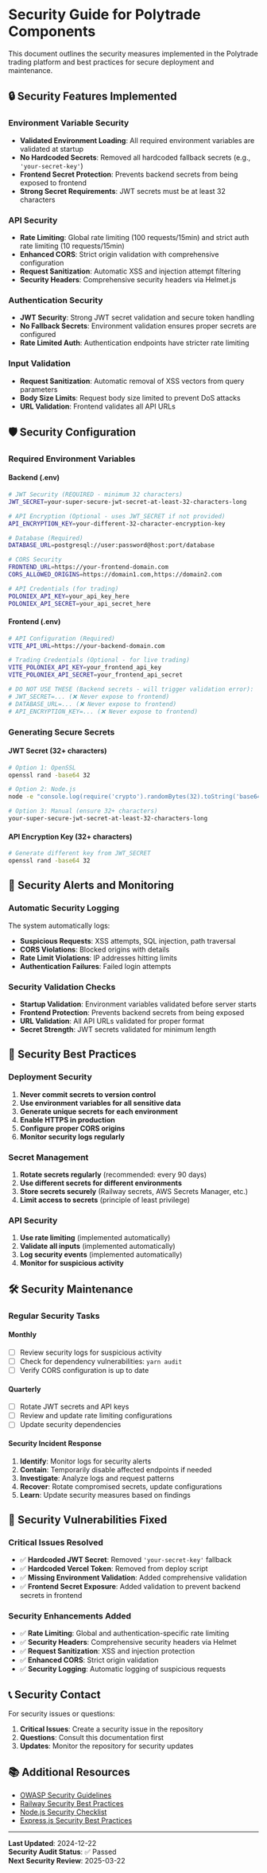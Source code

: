 # Security Guide for Polytrade Components

This document outlines the security measures implemented in the Polytrade trading platform and best practices for secure deployment and maintenance.

## 🔒 Security Features Implemented

### Environment Variable Security
- **Validated Environment Loading**: All required environment variables are validated at startup
- **No Hardcoded Secrets**: Removed all hardcoded fallback secrets (e.g., `'your-secret-key'`)
- **Frontend Secret Protection**: Prevents backend secrets from being exposed to frontend
- **Strong Secret Requirements**: JWT secrets must be at least 32 characters

### API Security
- **Rate Limiting**: Global rate limiting (100 requests/15min) and strict auth rate limiting (10 requests/15min)
- **Enhanced CORS**: Strict origin validation with comprehensive configuration
- **Request Sanitization**: Automatic XSS and injection attempt filtering
- **Security Headers**: Comprehensive security headers via Helmet.js

### Authentication Security
- **JWT Security**: Strong JWT secret validation and secure token handling
- **No Fallback Secrets**: Environment validation ensures proper secrets are configured
- **Rate Limited Auth**: Authentication endpoints have stricter rate limiting

### Input Validation
- **Request Sanitization**: Automatic removal of XSS vectors from query parameters
- **Body Size Limits**: Request body size limited to prevent DoS attacks
- **URL Validation**: Frontend validates all API URLs

## 🛡️ Security Configuration

### Required Environment Variables

#### Backend (.env)
```bash
# JWT Security (REQUIRED - minimum 32 characters)
JWT_SECRET=your-super-secure-jwt-secret-at-least-32-characters-long

# API Encryption (Optional - uses JWT_SECRET if not provided)
API_ENCRYPTION_KEY=your-different-32-character-encryption-key

# Database (Required)
DATABASE_URL=postgresql://user:password@host:port/database

# CORS Security
FRONTEND_URL=https://your-frontend-domain.com
CORS_ALLOWED_ORIGINS=https://domain1.com,https://domain2.com

# API Credentials (for trading)
POLONIEX_API_KEY=your_api_key_here
POLONIEX_API_SECRET=your_api_secret_here
```

#### Frontend (.env)
```bash
# API Configuration (Required)
VITE_API_URL=https://your-backend-domain.com

# Trading Credentials (Optional - for live trading)
VITE_POLONIEX_API_KEY=your_frontend_api_key
VITE_POLONIEX_API_SECRET=your_frontend_api_secret

# DO NOT USE THESE (Backend secrets - will trigger validation error):
# JWT_SECRET=... (❌ Never expose to frontend)
# DATABASE_URL=... (❌ Never expose to frontend)
# API_ENCRYPTION_KEY=... (❌ Never expose to frontend)
```

### Generating Secure Secrets

#### JWT Secret (32+ characters)
```bash
# Option 1: OpenSSL
openssl rand -base64 32

# Option 2: Node.js
node -e "console.log(require('crypto').randomBytes(32).toString('base64'))"

# Option 3: Manual (ensure 32+ characters)
your-super-secure-jwt-secret-at-least-32-characters-long
```

#### API Encryption Key (32+ characters)
```bash
# Generate different key from JWT_SECRET
openssl rand -base64 32
```

## 🚨 Security Alerts and Monitoring

### Automatic Security Logging
The system automatically logs:
- **Suspicious Requests**: XSS attempts, SQL injection, path traversal
- **CORS Violations**: Blocked origins with details
- **Rate Limit Violations**: IP addresses hitting limits
- **Authentication Failures**: Failed login attempts

### Security Validation Checks
- **Startup Validation**: Environment variables validated before server starts
- **Frontend Protection**: Prevents backend secrets from being exposed
- **URL Validation**: All API URLs validated for proper format
- **Secret Strength**: JWT secrets validated for minimum length

## 🔧 Security Best Practices

### Deployment Security
1. **Never commit secrets to version control**
2. **Use environment variables for all sensitive data**
3. **Generate unique secrets for each environment**
4. **Enable HTTPS in production**
5. **Configure proper CORS origins**
6. **Monitor security logs regularly**

### Secret Management
1. **Rotate secrets regularly** (recommended: every 90 days)
2. **Use different secrets for different environments**
3. **Store secrets securely** (Railway secrets, AWS Secrets Manager, etc.)
4. **Limit access to secrets** (principle of least privilege)

### API Security
1. **Use rate limiting** (implemented automatically)
2. **Validate all inputs** (implemented automatically)
3. **Log security events** (implemented automatically)
4. **Monitor for suspicious activity**

## 🛠️ Security Maintenance

### Regular Security Tasks

#### Monthly
- [ ] Review security logs for suspicious activity
- [ ] Check for dependency vulnerabilities: `yarn audit`
- [ ] Verify CORS configuration is up to date

#### Quarterly
- [ ] Rotate JWT secrets and API keys
- [ ] Review and update rate limiting configurations
- [ ] Update security dependencies

#### Security Incident Response
1. **Identify**: Monitor logs for security alerts
2. **Contain**: Temporarily disable affected endpoints if needed
3. **Investigate**: Analyze logs and request patterns
4. **Recover**: Rotate compromised secrets, update configurations
5. **Learn**: Update security measures based on findings

## 🚨 Security Vulnerabilities Fixed

### Critical Issues Resolved
- ✅ **Hardcoded JWT Secret**: Removed `'your-secret-key'` fallback
- ✅ **Hardcoded Vercel Token**: Removed from deploy script
- ✅ **Missing Environment Validation**: Added comprehensive validation
- ✅ **Frontend Secret Exposure**: Added validation to prevent backend secrets in frontend

### Security Enhancements Added
- ✅ **Rate Limiting**: Global and authentication-specific rate limiting
- ✅ **Security Headers**: Comprehensive security headers via Helmet
- ✅ **Request Sanitization**: XSS and injection protection
- ✅ **Enhanced CORS**: Strict origin validation
- ✅ **Security Logging**: Automatic logging of suspicious requests

## 📞 Security Contact

For security issues or questions:
1. **Critical Issues**: Create a security issue in the repository
2. **Questions**: Consult this documentation first
3. **Updates**: Monitor the repository for security updates

## 📚 Additional Resources

- [OWASP Security Guidelines](https://owasp.org/www-project-top-ten/)
- [Railway Security Best Practices](https://docs.railway.app/guides/deployment)
- [Node.js Security Checklist](https://blog.risingstack.com/node-js-security-checklist/)
- [Express.js Security Best Practices](https://expressjs.com/en/advanced/best-practice-security.html)

---

**Last Updated**: 2024-12-22  
**Security Audit Status**: ✅ Passed  
**Next Security Review**: 2025-03-22